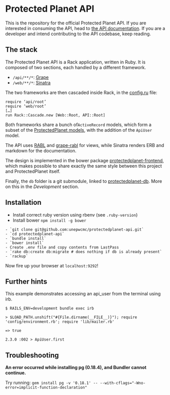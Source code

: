 # Protected Planet API

This is the repository for the official Protected Planet API. If you are interested in consuming the API, head to [the API documentation](http://api.protectedplanet.net/documentation). If you are a developer and intend contributing to the API codebase, keep reading.

## The stack

The Protected Planet API is a Rack application, written in Ruby. It is composed of two sections, each handled by a different framework.

* `/api/**/*`: [Grape](https://github.com/ruby-grape/grape)
* `/web/**/*`: [Sinatra](http://www.sinatrarb.com/)

The two frameworks are then cascaded inside Rack, in the [config.ru](/config.ru) file:

```
require ‘api/root’
require ‘web/root’
[…]
run Rack::Cascade.new [Web::Root, API::Root]
```

Both frameworks share a bunch of`ActiveRecord` models, which form a subset of the [ProtectedPlanet models](https://github.com/unepwcmc/ProtectedPlanet/tree/master/app/models), with the addition of the `ApiUser` model.

The API uses [RABL](https://github.com/nesquena/rabl) and [grape-rabl](https://github.com/ruby-grape/grape-rabl/) for views, while Sinatra renders ERB and markdown for the documentation.

The design is implemented in the bower package [protectedplanet-frontend](https://github.com/unepwcmc/protectedplanet-frontend), which makes possible to share exactly the same style between this project and ProtectedPlanet itself.

Finally, the `db` folder is a git submodule, linked to [protectedplanet-db](https://github.com/unepwcmc/protectedplanet-db). More on this in the _Development_ section.

## Installation

- Install correct ruby version using rbenv (see `.ruby-version`)
- Install bower `npm install -g bower`

```
- `git clone git@github.com:unepwcmc/protectedplanet-api.git`
- `cd protectedplanet-api`
- `bundle install`
- `bower install`
- Create .env file and copy contents from LastPass
- `rake db:create db:migrate # does nothing if db is already present`
- `rackup`
```

Now fire up your browser at `localhost:9292`!

## Further hints

This example demonstrates accessing an api_user from the terminal using irb.
```
$ RAILS_ENV=development bundle exec irb

> $LOAD_PATH.unshift("#{File.dirname(__FILE__)}"); require 'config/environment.rb'; require 'lib/mailer.rb'

=> true

2.3.0 :002 > ApiUser.first
```

## Troubleshooting

**An error occurred while installing pg (0.18.4), and Bundler cannot continue.**

Try running: `gem install pg -v '0.18.1' -- --with-cflags="-Wno-error=implicit-function-declaration"`